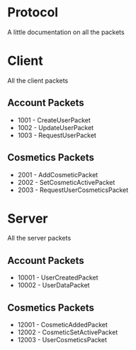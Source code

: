 # Protocol

A little documentation on all the packets

# Client
All the client packets

## Account Packets
* 1001 - CreateUserPacket
* 1002 - UpdateUserPacket
* 1003 - RequestUserPacket

## Cosmetics Packets
* 2001 - AddCosmeticPacket
* 2002 - SetCosmeticActivePacket
* 2003 - RequestUserCosmeticsPacket

# Server
All the server packets

## Account Packets
* 10001 - UserCreatedPacket
* 10002 - UserDataPacket

## Cosmetics Packets
* 12001 - CosmeticAddedPacket
* 12002 - CosmeticSetActivePacket
* 12003 - UserCosmeticsPacket